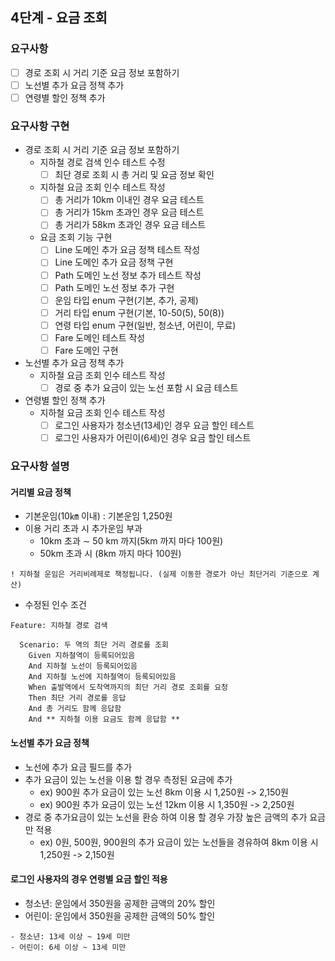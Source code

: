 ## 4단계 - 요금 조회

### 요구사항
- [ ] 경로 조회 시 거리 기준 요금 정보 포함하기
- [ ] 노선별 추가 요금 정책 추가
- [ ] 연령별 할인 정책 추가

### 요구사항 구현
- 경로 조회 시 거리 기준 요금 정보 포함하기
  - 지하철 경로 검색 인수 테스트 수정
    - [ ] 최단 경로 조회 시 총 거리 및 요금 정보 확인
  - 지하철 요금 조회 인수 테스트 작성
    - [ ] 총 거리가 10km 이내인 경우 요금 테스트
    - [ ] 총 거리가 15km 초과인 경우 요금 테스트
    - [ ] 총 거리가 58km 초과인 경우 요금 테스트
  - 요금 조회 기능 구현
    - [ ] Line 도메인 추가 요금 정책 테스트 작성
    - [ ] Line 도메인 추가 요금 정책 구현
    - [ ] Path 도메인 노선 정보 추가 테스트 작성
    - [ ] Path 도메인 노선 정보 추가 구현
    - [ ] 운임 타입 enum 구현(기본, 추가, 공제)
    - [ ] 거리 타입 enum 구현(기본, 10-50(5), 50(8))
    - [ ] 연령 타입 enum 구현(일반, 청소년, 어린이, 무료)
    - [ ] Fare 도메인 테스트 작성
    - [ ] Fare 도메인 구현
- 노선별 추가 요금 정책 추가
  - 지하철 요금 조회 인수 테스트 작성
    - [ ] 경로 중 추가 요금이 있는 노선 포함 시 요금 테스트
- 연령별 할인 정책 추가
  - 지하철 요금 조회 인수 테스트 작성
    - [ ] 로그인 사용자가 청소년(13세)인 경우 요금 할인 테스트
    - [ ] 로그인 사용자가 어린이(6세)인 경우 요금 할인 테스트

### 요구사항 설명
#### 거리별 요금 정책
* 기본운임(10㎞ 이내) : 기본운임 1,250원
* 이용 거리 초과 시 추가운임 부과
  * 10km 초과 ∼ 50 km 까지(5km 까지 마다 100원)
  * 50km 초과 시 (8km 까지 마다 100원)
```
! 지하철 운임은 거리비례제로 책정됩니다. (실제 이동한 경로가 아닌 최단거리 기준으로 계산)
```
* 수정된 인수 조건
```
Feature: 지하철 경로 검색

  Scenario: 두 역의 최단 거리 경로를 조회
    Given 지하철역이 등록되어있음
    And 지하철 노선이 등록되어있음
    And 지하철 노선에 지하철역이 등록되어있음
    When 출발역에서 도착역까지의 최단 거리 경로 조회를 요청
    Then 최단 거리 경로를 응답
    And 총 거리도 함께 응답함
    And ** 지하철 이용 요금도 함께 응답함 **
```
#### 노선별 추가 요금 정책
* 노선에 추가 요금 필드를 추가
* 추가 요금이 있는 노선을 이용 할 경우 측정된 요금에 추가
  * ex) 900원 추가 요금이 있는 노선 8km 이용 시 1,250원 -> 2,150원
  * ex) 900원 추가 요금이 있는 노선 12km 이용 시 1,350원 -> 2,250원
* 경로 중 추가요금이 있는 노선을 환승 하여 이용 할 경우 가장 높은 금액의 추가 요금만 적용
  * ex) 0원, 500원, 900원의 추가 요금이 있는 노선들을 경유하여 8km 이용 시 1,250원 -> 2,150원

#### 로그인 사용자의 경우 연령별 요금 할인 적용
* 청소년: 운임에서 350원을 공제한 금액의 20% 할인
* 어린이: 운임에서 350원을 공제한 금액의 50% 할인
```
- 청소년: 13세 이상 ~ 19세 미만
- 어린이: 6세 이상 ~ 13세 미만
```